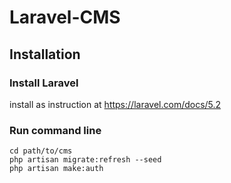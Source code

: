 # Laravel-CMS
## Installation
### Install Laravel
install as instruction at https://laravel.com/docs/5.2
### Run command line
```
cd path/to/cms
php artisan migrate:refresh --seed
php artisan make:auth
```
